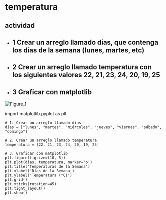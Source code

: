 # temperatura

## actividad

- ## 1 Crear un arreglo llamado dias, que contenga los días de la semana (lunes, martes, etc)
- ## 2 Crear un arreglo llamado temperatura con los siguientes valores 22, 21, 23, 24, 20, 19, 25
- ## 3 Graficar con matplotlib
![Figure_1](https://github.com/user-attachments/assets/c8e85c3b-763c-447a-8a7f-6fa52a5d95b5)

import matplotlib.pyplot as plt

~~~
# 1. Crear un arreglo llamado dias
dias = ["lunes", "martes", "miércoles", "jueves", "viernes", "sábado", "domingo"]

# 2. Crear un arreglo llamado temperatura
temperatura = [22, 21, 23, 24, 20, 19, 25]

# 3. Graficar con matplotlib
plt.figure(figsize=(10, 5))
plt.plot(dias, temperatura, marker='o')
plt.title('Temperaturas de la Semana')
plt.xlabel('Días de la Semana')
plt.ylabel('Temperatura (°C)')
plt.grid()
plt.xticks(rotation=45)
plt.tight_layout()
plt.show()
~~~
